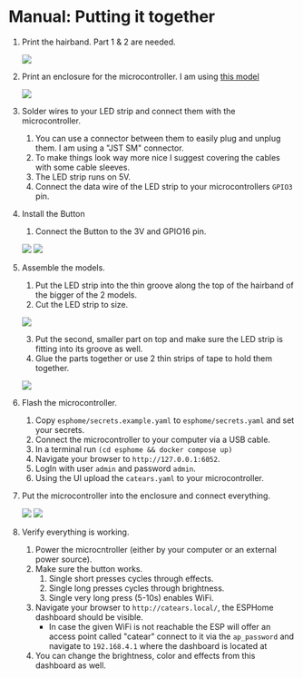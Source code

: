 # Manual: Putting it together

1. Print the hairband. Part 1 & 2 are needed.
   
   ![](media/manual_step1.jpg)
2. Print an enclosure for the microcontroller. I am using [this model](https://www.thingiverse.com/thing:4802020)

   ![](media/manual_step2.jpg)
3. Solder wires to your LED strip and connect them with the microcontroller.
   1. You can use a connector between them to easily plug and unplug them. I am using a "JST SM" connector.
   2. To make things look way more nice I suggest covering the cables with some cable sleeves.
   3. The LED strip runs on 5V.
   4. Connect the data wire of the LED strip to your microcontrollers `GPIO3` pin.
   
4. Install the Button
   1. Connect the Button to the 3V and GPIO16 pin.
   
   ![](media/manual_step2_1.jpg)
   ![](media/manual_step2_2.jpg)
5. Assemble the models.
   1. Put the LED strip into the thin groove along the top of the hairband of the bigger of the 2 models.
   2. Cut the LED strip to size.
   
   ![](media/manual_step3_1.jpg)

   3. Put the second, smaller part on top and make sure the LED strip is fitting into its groove as well.
   4. Glue the parts together or use 2 thin strips of tape to hold them together.
   
   ![](media/manual_step3_2.jpg)
6. Flash the microcontroller.
   1. Copy `esphome/secrets.example.yaml` to `esphome/secrets.yaml` and set your secrets.
   2. Connect the microcontroller to your computer via a USB cable.
   3. In a terminal run `(cd esphome && docker compose up)`
   4. Navigate your browser to `http://127.0.0.1:6052`.
   5. LogIn with user `admin` and password `admin`.
   6. Using the UI upload the `catears.yaml` to your microcontroller.
7. Put the microcontroller into the enclosure and connect everything.
   
   ![](media/manual_step6_1.jpg)
   ![](media/manual_step6_2.jpg)
8. Verify everything is working.
   1. Power the microcntroller (either by your computer or an external power source).
   2. Make sure the button works.
      1. Single short presses cycles through effects.
      2. Single long presses cycles through brightness.
      3. Single very long press (5-10s) enables WiFi.
   3. Navigate your browser to `http://catears.local/`, the ESPHome dashboard should be visible.
      - In case the given WiFi is not reachable the ESP will offer an access point called "catear" connect to it via the `ap_password` and navigate to `192.168.4.1` where the dashboard is located at 
   4. You can change the brightness, color and effects from this dashboard as well.
